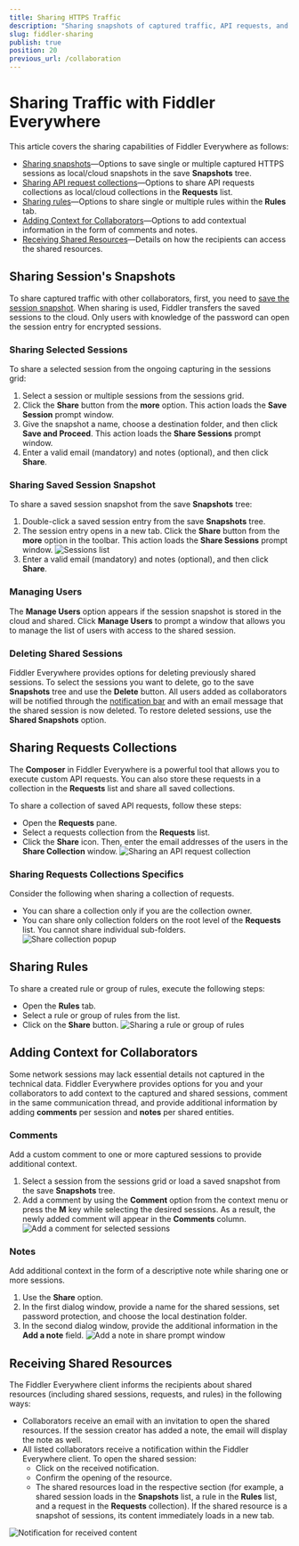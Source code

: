 ```yaml
---
title: Sharing HTTPS Traffic
description: "Sharing snapshots of captured traffic, API requests, and rules with the Fiddler Everywhere web-debugging proxy application."
slug: fiddler-sharing
publish: true
position: 20
previous_url: /collaboration
---
```


# Sharing Traffic with Fiddler Everywhere

This article covers the sharing capabilities of Fiddler Everywhere as follows:

- [Sharing snapshots](#sharing-sessions-snapshots)&mdash;Options to save single or multiple captured HTTPS sessions as local/cloud snapshots in the save **Snapshots** tree.
- [Sharing API request collections](#sharing-requests-collections)&mdash;Options to share API requests collections as local/cloud collections in the **Requests** list.
- [Sharing rules](#sharing-rules)&mdash;Options to share single or multiple rules within the **Rules** tab.
- [Adding Context for Collaborators](#adding-context-for-collaborators)&mdash;Options to add contextual information in the form of comments and notes.
- [Receiving Shared Resources](#receiving-shared-resources)&mdash;Details on how the recipients can access the shared resources.

## Sharing Session's Snapshots

To share captured traffic with other collaborators, first, you need to [save the session snapshot](slug://fiddler-saving). When sharing is used, Fiddler transfers the saved sessions to the cloud. Only users with knowledge of the password can open the session entry for encrypted sessions.

### Sharing Selected Sessions

To share a selected session from the ongoing capturing in the sessions grid:

1. Select a session or multiple sessions from the sessions grid.
1. Click the **Share** button from the **more** option. This action loads the **Save Session** prompt window. 
1. Give the snapshot a name, choose a destination folder, and then click **Save and Proceed**. This action loads the **Share Sessions** prompt window. 
1. Enter a valid email (mandatory) and notes (optional), and then click **Share**.

### Sharing Saved Session Snapshot

To share a saved session snapshot from the save **Snapshots** tree:

1. Double-click a saved session entry from the save **Snapshots** tree.
1. The session entry opens in a new tab. Click the **Share** button from the **more** option in the toolbar. This action loads the **Share Sessions** prompt window. 
    ![Sessions list](./images/share-saved-toolbar-more.png)
1. Enter a valid email (mandatory) and notes (optional), and then click **Share**.

### Managing Users

The **Manage Users** option appears if the session snapshot is stored in the cloud and shared. Click **Manage Users** to prompt a window that allows you to manage the list of users with access to the shared session.


### Deleting Shared Sessions

Fiddler Everywhere provides options for deleting previously shared sessions. To select the sessions you want to delete, go to the save **Snapshots** tree and use the **Delete** button. All users added as collaborators will be notified through the [notification bar](#notifications-for-shared-content)  and with an email message that the shared session is now deleted. To restore deleted sessions, use the **Shared Snapshots** option.


## Sharing Requests Collections

The **Composer** in Fiddler Everywhere is a powerful tool that allows you to execute custom API requests. You can also store these requests in a collection in the **Requests** list and share all saved collections.

To share a collection of saved API requests, follow these steps:

- Open the **Requests** pane.
- Select a requests collection from the **Requests** list.
- Click the **Share** icon. Then, enter the email addresses of the users in the **Share Collection** window.
    ![Sharing an API request collection](./images/share-saved-request-collection.png)

### Sharing Requests Collections Specifics

Consider the following when sharing a collection of requests.

- You can share a collection only if you are the collection owner.
- You can share only collection folders on the root level of the **Requests** list. You cannot share individual sub-folders.  
    ![Share collection popup](./images/share-saved-request-collection-prompt.png)

## Sharing Rules

To share a created rule or group of rules, execute the following steps:

- Open the **Rules** tab.
- Select a rule or group of rules from the list.
- Click on the **Share** button.
    ![Sharing a rule or group of rules](./images/share-rules-toolbar.png)


## Adding Context for Collaborators

Some network sessions may lack essential details not captured in the technical data. Fiddler Everywhere provides options for you and your collaborators to add context to the captured and shared sessions, comment in the same communication thread, and provide additional information by adding **comments** per session and **notes** per shared entities.

### Comments

Add a custom comment to one or more captured sessions to provide additional context.

1. Select a session from the sessions grid or load a saved snapshot from the save **Snapshots** tree.
1. Add a comment by using the **Comment** option from the context menu or press the **M** key while selecting the desired sessions. As a result, the newly added comment will appear in the **Comments** column.
    ![Add a comment for selected sessions](./images/add-session-comment.png)

### Notes

Add additional context in the form of a descriptive note while sharing one or more sessions.

1. Use the **Share** option.
1. In the first dialog window, provide a name for the shared sessions, set password protection, and choose the local destination folder.
1. In the second dialog window, provide the additional information in the **Add a note** field.
    ![Add a note in share prompt window](./images/websessions-toolbar-share-shareprompt.png)


## Receiving Shared Resources

The Fiddler Everywhere client informs the recipients about shared resources (including shared sessions, requests, and rules) in the following ways:

- Collaborators receive an email with an invitation to open the shared resources. If the session creator has added a note, the email will display the note as well.
- All listed collaborators receive a notification within the Fiddler Everywhere client. To open the shared session:
    * Click on the received notification.
    * Confirm the opening of the resource.
    * The shared resources load in the respective section (for example, a shared session loads in the **Snapshots** list, a rule in the **Rules** list, and a request in the **Requests** collection). If the shared resource is a snapshot of sessions, its content immediately loads in a new tab.

![Notification for received content](./images/notifications-for-shared-content.png)